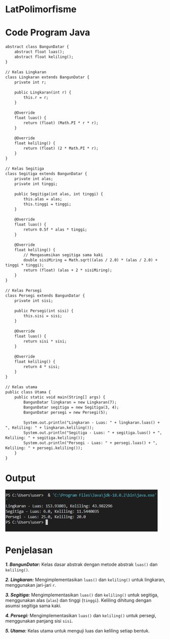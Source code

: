 # LatPolimorfisme

# Code Program Java

``` // Kelas dasar
abstract class BangunDatar {
    abstract float luas();
    abstract float keliling();
}

// Kelas Lingkaran
class Lingkaran extends BangunDatar {
    private int r;

    public Lingkaran(int r) {
        this.r = r;
    }

    @Override
    float luas() {
        return (float) (Math.PI * r * r);
    }

    @Override
    float keliling() {
        return (float) (2 * Math.PI * r);
    }
}

// Kelas Segitiga
class Segitiga extends BangunDatar {
    private int alas;
    private int tinggi;

    public Segitiga(int alas, int tinggi) {
        this.alas = alas;
        this.tinggi = tinggi;
    }

    @Override
    float luas() {
        return 0.5f * alas * tinggi;
    }

    @Override
    float keliling() {
        // Mengasumsikan segitiga sama kaki
        double sisiMiring = Math.sqrt((alas / 2.0) * (alas / 2.0) + tinggi * tinggi);
        return (float) (alas + 2 * sisiMiring);
    }
}

// Kelas Persegi
class Persegi extends BangunDatar {
    private int sisi;

    public Persegi(int sisi) {
        this.sisi = sisi;
    }

    @Override
    float luas() {
        return sisi * sisi;
    }

    @Override
    float keliling() {
        return 4 * sisi;
    }
}

// Kelas utama
public class Utama {
    public static void main(String[] args) {
        BangunDatar lingkaran = new Lingkaran(7);
        BangunDatar segitiga = new Segitiga(3, 4);
        BangunDatar persegi = new Persegi(5);

        System.out.println("Lingkaran - Luas: " + lingkaran.luas() + ", Keliling: " + lingkaran.keliling());
        System.out.println("Segitiga - Luas: " + segitiga.luas() + ", Keliling: " + segitiga.keliling());
        System.out.println("Persegi - Luas: " + persegi.luas() + ", Keliling: " + persegi.keliling());
    }
}
```

# Output

<img src= "output.png">

# Penjelasan

***1. BangunDatar:*** Kelas dasar abstrak dengan metode abstrak ```luas()``` dan ```keliling()```.

***2. Lingkaran:*** Mengimplementasikan ```luas()``` dan ```keliling()``` untuk lingkaran, menggunakan jari-jari ```r```.

***3. Segitiga:*** Mengimplementasikan ```luas()``` dan ```keliling()``` untuk segitiga, menggunakan alas (```alas```) dan tinggi (```tinggi```). Keliling dihitung dengan asumsi segitiga sama kaki.

***4. Persegi:*** Mengimplementasikan ```luas()``` dan ```keliling()``` untuk persegi, menggunakan panjang sisi ```sisi```.

***5. Utama:*** Kelas utama untuk menguji luas dan keliling setiap bentuk.
